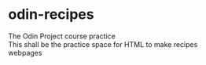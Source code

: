# odin-recipes
The Odin Project course practice <br />
This shall be the practice space for HTML to make recipes <br />
webpages

